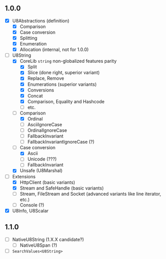 ## 1.0.0
- [x] U8Abstractions (definition)
    - [x] Comparison
    - [x] Case conversion
    - [x] Splitting
    - [x] Enumeration
    - [x] Allocation (internal, not for 1.0.0)
- [ ] U8String
    - [x] CoreLib `string` non-globalized features parity
        - [x] Split
        - [x] Slice (done right, superior variant)
        - [x] Replace, Remove
        - [x] Enumerations (superior variants)
        - [x] Conversions
        - [x] Concat
        - [x] Comparison, Equality and Hashcode
        - [ ] etc.
    - [ ] Comparison
        - [x] Ordinal
        - [ ] AsciiIgnoreCase
        - [ ] OrdinalIgnoreCase
        - [ ] FallbackInvariant
        - [ ] FallbackInvariantIgnoreCase (?)
    - [ ] Case conversion
        - [x] Ascii
        - [ ] Unicode (???)
        - [ ] FallbackInvariant
    - [x] Unsafe (U8Marshal)
- [ ] Extensions
    - [x] HttpClient (basic variants)
    - [x] Stream and SafeHandle (basic variants)
    - [ ] Stream, FileStream and Socket (advanced variants like line iterator, etc.)
    - [ ] Console (?)
- [x] U8Info, U8Scalar

## 1.1.0
- [ ] NativeU8String (1.X.X candidate?)
    - [ ] NativeU8Span (?)
- [ ] `SearchValues<U8String>`